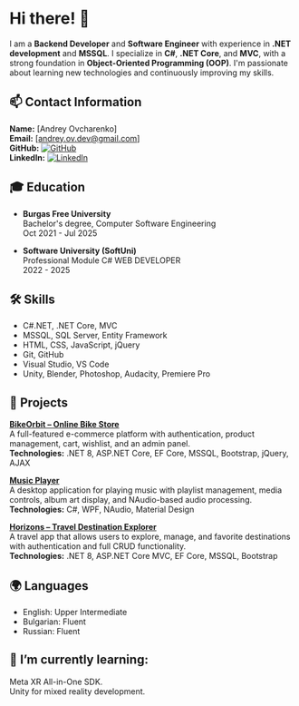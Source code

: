 # Hi there! 👋  

I am a **Backend Developer** and **Software Engineer** with experience in **.NET development** and **MSSQL**. I specialize in **C#**, **.NET Core**, and **MVC**, with a strong foundation in **Object-Oriented Programming (OOP)**. I'm passionate about learning new technologies and continuously improving my skills.  

## 📫 Contact Information  
**Name:** [Andrey Ovcharenko]  
**Email:** [andrey.ov.dev@gmail.com]  
**GitHub:** [![GitHub](https://img.shields.io/badge/GitHub-Profile-blue?logo=github)](https://github.com/andreyovdev)  
**LinkedIn:** [![LinkedIn](https://img.shields.io/badge/LinkedIn-Profile-blue?logo=linkedin)](https://linkedin.com/in/andrey-ovcharenko-943bab306)  

## 🎓 Education  
- **Burgas Free University**  
Bachelor's degree, Computer Software Engineering  
Oct 2021 - Jul 2025

- **Software University (SoftUni)**  
Professional Module C# WEB DEVELOPER  
2022 - 2025


## 🛠️ Skills  
- C#.NET, .NET Core, MVC  
- MSSQL, SQL Server, Entity Framework  
- HTML, CSS, JavaScript, jQuery  
- Git, GitHub
- Visual Studio, VS Code
- Unity, Blender, Photoshop, Audacity, Premiere Pro  

## 🚀 Projects  

**[BikeOrbit – Online Bike Store](https://github.com/andreyovdev/OnlineShop)**  
A full-featured e-commerce platform with authentication, product management, cart, wishlist, and an admin panel.  
**Technologies:** .NET 8, ASP.NET Core, EF Core, MSSQL, Bootstrap, jQuery, AJAX  

**[Music Player](https://github.com/andreyovdev/musicplayer)**  
A desktop application for playing music with playlist management, media controls, album art display, and NAudio-based audio processing.  
**Technologies:** C#, WPF, NAudio, Material Design  

**[Horizons – Travel Destination Explorer](https://github.com/andreyovdev/Horizons)**  
A travel app that allows users to explore, manage, and favorite destinations with authentication and full CRUD functionality.  
**Technologies:** .NET 8, ASP.NET Core MVC, EF Core, MSSQL, Bootstrap  

## 🌍 Languages
- English: Upper Intermediate
- Bulgarian: Fluent
- Russian: Fluent

## 🌱 I’m currently learning:
Meta XR All-in-One SDK.  
Unity for mixed reality development.
